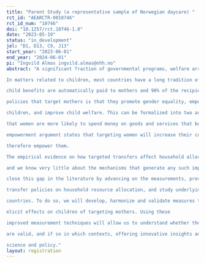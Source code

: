 ```yaml
---
title: "Parent Study (a representative sample of Norwegian daycare) "
rct_id: "AEARCTR-0010746"
rct_id_num: "10746"
doi: "10.1257/rct.10746-1.0"
date: "2023-05-19"
status: "in_development"
jel: "D1, D13, C9, J13"
start_year: "2023-06-01"
end_year: "2024-06-01"
pi: "Ingvild Almas ingvild.almas@nhh.no"
abstract: "A significant fraction of governmental programs, welfare arrangements, and cash transfer programs target women.
In matters related to children, most countries have a long tradition of targeting mothers. For example, in Norway, the
child benefits are automatically paid to mothers and 90% of the recipients are mothers. The main reasoning behind
policies that target mothers is that they promote gender equality, empower women, increase investments in
children, and improve child welfare. This can be formalized into two arguments; (i) the maternal argument states
that women are more likely to spend money on goods and services that benefit children than men are, and (ii) the
empowerment argument states that targeting women will increase their control over resources in the household and
therefore empower them.
The empirical evidence on how targeted transfers affect household allocations and child outcomes is still limited,
and we know very little about the mechanisms that generate any such impacts. The aim of this project is to start to
close this gap in the literature by advancing on the measurements, providing novel evidence on the effect of targeted
transfer policies on household resource allocation, and study underlying mechanisms, in a comparative study in ten
countries. To do so, we will develop, harmonize and validate measures that can be used in different contexts to
elicit effects on children of targeting mothers. Using these
improved measurement techniques will allow us to understand whether the maternal and empowerment arguments
are valid, and if so in which contexts, offering innovative insights and significant results that will be important for
science and policy."
layout: registration
---
```


